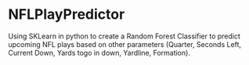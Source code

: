 # NFLPlayPredictor

Using SKLearn in python to create a Random Forest Classifier to predict upcoming NFL plays based on other parameters (Quarter, Seconds Left, Current Down, Yards togo in down, Yardline, Formation).
